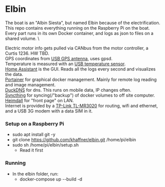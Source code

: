 # Elbin
The boat is an "Albin Siesta", but named Elbin because of the electrification.
This repo contains everything running on the Raspberry Pi on the boat. \
Every part runs in its own Docker container, and logs as json to files on a shared volume. \

Electric motor info gets pulled via CANbus from the motor controller, a Curtis 1236. HW TBD. \
GPS coordinates from [USB GPS antenna](https://www.digitalimpuls.no/diverse/134873s/globalsat-vanntett-gps-mottaker-usb-tilkobling-magnetfeste-48-kanaler), uses gpsd. \
Temperature is measured with an [USB temperature sensor](https://usbtemp.com/). \
[Home Assistant](https://www.home-assistant.io/) is the GUI. Reads all the logs every second and visualizes the data. \
[Portainer](https://www.portainer.io/) for graphical docker management. Mainly for remote log reading and image management. \
[DuckDNS](http://www.duckdns.org/) for dns. This runs on mobile data, IP changes often. \
[Syncthing](https://syncthing.net/) for syncing(/"backup") of docker volumes to off site computer. \
[Heimdall](https://heimdall.site/) for "front page" on LAN. \
Internet is provided by a [TP-Link TL-MR3020](https://www.prisjakt.no/product.php?e=1034742) for routing, wifi and ethernet, and a USB 3G modem with a data SIM in it.


### Setup on a Raspberry Pi
- sudo apt install git -y
- git clone https://github.com/khaffner/elbin.git /home/pi/elbin
- sudo sh /home/pi/elbin/setup.sh
  - Read it first

### Running
- In the elbin folder, run:
  - docker-compose up --build -d